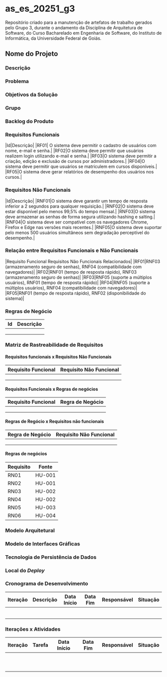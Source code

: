 # as_es_20251_g3
Repositório criado para a manutenção de artefatos de trabalho gerados pelo Grupo 3, durante o andamento da Disciplina de Arquitetura de Software, do Curso Bacharelado em Engenharia de Software, do Instituto de Informática, da Universidade Federal de Goiás.

## Nome do Projeto

### Descrição

### Problema

### Objetivos da Solução

### Grupo

### Backlog do Produto

### Requisitos Funcionais
|Id|Descrição|
|RF01|	O sistema deve permitir o cadastro de usuários com nome, e-mail e senha.|
|RF02|O sistema deve permitir que usuários realizem login utilizando e-mail e senha.|
|RF03|O sistema deve permitir a criação, edição e exclusão de cursos por administradores.|
|RF04|O sistema deve permitir que usuários se matriculem em cursos disponíveis.|
|RF05|O sistema deve gerar relatórios de desempenho dos usuários nos cursos.|

### Requisitos Não Funcionais
|Id|Descrição|
|RNF01|O sistema deve garantir um tempo de resposta inferior a 2 segundos para qualquer requisição.|
|RNF02|O sistema deve estar disponível pelo menos 99,5% do tempo mensal.|
|RNF03|O sistema deve armazenar as senhas de forma segura utilizando hashing e salting.|
|RNF04|O sistema deve ser compatível com os navegadores Chrome, Firefox e Edge nas versões mais recentes.|
|RNF05|O sistema deve suportar pelo menos 500 usuários simultâneos sem degradação perceptível do desempenho.|

### Relação entre Requisitos Funcionais e Não Funcionais
|Requisito Funcional	Requisitos Não Funcionais Relacionados|
|RF01|RNF03 (armazenamento seguro de senhas), RNF04 (compatibilidade com navegadores)|
|RF02|RNF01 (tempo de resposta rápido), RNF03 (armazenamento seguro de senhas)|
|RF03|RNF05 (suporte a múltiplos usuários), RNF01 (tempo de resposta rápido)|
|RF04|RNF05 (suporte a múltiplos usuários), RNF04 (compatibilidade com navegadores)|
|RF05|RNF01 (tempo de resposta rápido), RNF02 (disponibilidade do sistema)|

### Regras de Negócio

|Id|Descrição|
|---|---|
|||
|||
|||

### Matriz de Rastreabilidade de Requisitos

#### Requisitos funcionais x Requisitos Não Funcionais

|Requisito Funcional|Requisito Não Funcional|
|---|---|
|||
|||
|||

#### Requisitos Funcionais x Regras de negócios

|Requisito Funcional|Regra de Negócio|
|---|---|
|||
|||
|||

#### Regras de Regócio x Requisitos não funcionais

|Regra de Negócio|Requisito Não Funcional|
|---|---|
|||
|||
|||

#### Regras de negócios

|Requisito|Fonte|
|---|---|
|RN01|HU-001|
|RN02|HU-001|
|RN03|HU-002|
|RN04|HU-002|
|RN05|HU-003|
|RN06|HU-004|

### Modelo Arquitetural

### Modelo de Interfaces Gráficas

### Tecnologia de Persistência de Dados

### Local do _Deploy_

### Cronograma de Desenvolvimento

|Iteração|Descrição|Data Início|Data Fim|Responsável|Situação|
|---|---|---|---|---|---|
|||||||
|||||||
|||||||
|||||||
|||||||
|||||||

### Iterações x Atividades

|Iteração|Tarefa|Data Início|Data Fim|Responsável|Situação|
|---|---|---|---|---|---|
|||||||
|||||||
|||||||
|||||||
|||||||
|||||||
|||||||
|||||||
|||||||
|||||||
